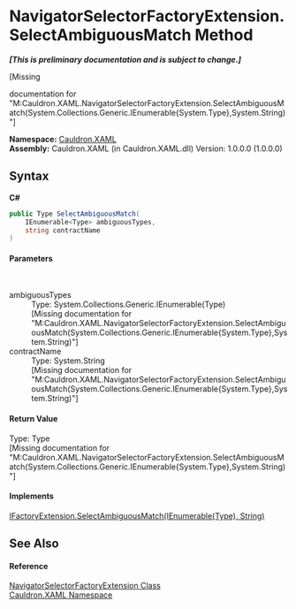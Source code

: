 # NavigatorSelectorFactoryExtension.SelectAmbiguousMatch Method 
 _**\[This is preliminary documentation and is subject to change.\]**_

\[Missing <summary> documentation for "M:Cauldron.XAML.NavigatorSelectorFactoryExtension.SelectAmbiguousMatch(System.Collections.Generic.IEnumerable{System.Type},System.String)"\]

**Namespace:**&nbsp;<a href="N_Cauldron_XAML">Cauldron.XAML</a><br />**Assembly:**&nbsp;Cauldron.XAML (in Cauldron.XAML.dll) Version: 1.0.0.0 (1.0.0.0)

## Syntax

**C#**<br />
``` C#
public Type SelectAmbiguousMatch(
	IEnumerable<Type> ambiguousTypes,
	string contractName
)
```


#### Parameters
&nbsp;<dl><dt>ambiguousTypes</dt><dd>Type: System.Collections.Generic.IEnumerable(Type)<br />\[Missing <param name="ambiguousTypes"/> documentation for "M:Cauldron.XAML.NavigatorSelectorFactoryExtension.SelectAmbiguousMatch(System.Collections.Generic.IEnumerable{System.Type},System.String)"\]</dd><dt>contractName</dt><dd>Type: System.String<br />\[Missing <param name="contractName"/> documentation for "M:Cauldron.XAML.NavigatorSelectorFactoryExtension.SelectAmbiguousMatch(System.Collections.Generic.IEnumerable{System.Type},System.String)"\]</dd></dl>

#### Return Value
Type: Type<br />\[Missing <returns> documentation for "M:Cauldron.XAML.NavigatorSelectorFactoryExtension.SelectAmbiguousMatch(System.Collections.Generic.IEnumerable{System.Type},System.String)"\]

#### Implements
<a href="M_Cauldron_Activator_IFactoryExtension_SelectAmbiguousMatch">IFactoryExtension.SelectAmbiguousMatch(IEnumerable(Type), String)</a><br />

## See Also


#### Reference
<a href="T_Cauldron_XAML_NavigatorSelectorFactoryExtension">NavigatorSelectorFactoryExtension Class</a><br /><a href="N_Cauldron_XAML">Cauldron.XAML Namespace</a><br />